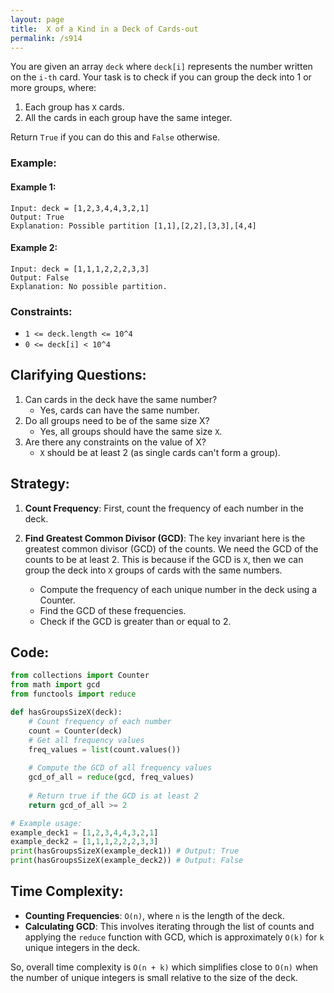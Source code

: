 ```yaml
---
layout: page
title:  X of a Kind in a Deck of Cards-out
permalink: /s914
---
```

You are given an array `deck` where `deck[i]` represents the number written on the `i-th` card. Your task is to check if you can group the deck into 1 or more groups, where:

1. Each group has `X` cards.
2. All the cards in each group have the same integer.

Return `True` if you can do this and `False` otherwise.

### Example:
#### Example 1:

```
Input: deck = [1,2,3,4,4,3,2,1]
Output: True
Explanation: Possible partition [1,1],[2,2],[3,3],[4,4]
```

#### Example 2:

```
Input: deck = [1,1,1,2,2,2,3,3]
Output: False
Explanation: No possible partition.
```

### Constraints:
- `1 <= deck.length <= 10^4`
- `0 <= deck[i] < 10^4`

## Clarifying Questions:
1. Can cards in the deck have the same number? 
   - Yes, cards can have the same number.
2. Do all groups need to be of the same size X?
   - Yes, all groups should have the same size `X`.
3. Are there any constraints on the value of X?
   - `X` should be at least 2 (as single cards can't form a group).

## Strategy:
1. **Count Frequency**: First, count the frequency of each number in the deck.
2. **Find Greatest Common Divisor (GCD)**: The key invariant here is the greatest common divisor (GCD) of the counts. We need the GCD of the counts to be at least 2. This is because if the GCD is `X`, then we can group the deck into `X` groups of cards with the same numbers.

   - Compute the frequency of each unique number in the deck using a Counter.
   - Find the GCD of these frequencies.
   - Check if the GCD is greater than or equal to 2.

## Code:
```python
from collections import Counter
from math import gcd
from functools import reduce

def hasGroupsSizeX(deck):
    # Count frequency of each number
    count = Counter(deck)
    # Get all frequency values
    freq_values = list(count.values())
    
    # Compute the GCD of all frequency values
    gcd_of_all = reduce(gcd, freq_values)
    
    # Return true if the GCD is at least 2
    return gcd_of_all >= 2

# Example usage:
example_deck1 = [1,2,3,4,4,3,2,1]
example_deck2 = [1,1,1,2,2,2,3,3]
print(hasGroupsSizeX(example_deck1)) # Output: True
print(hasGroupsSizeX(example_deck2)) # Output: False
```

## Time Complexity:
- **Counting Frequencies**: `O(n)`, where `n` is the length of the deck.
- **Calculating GCD**: This involves iterating through the list of counts and applying the `reduce` function with GCD, which is approximately `O(k)` for `k` unique integers in the deck.

So, overall time complexity is `O(n + k)` which simplifies close to `O(n)` when the number of unique integers is small relative to the size of the deck.